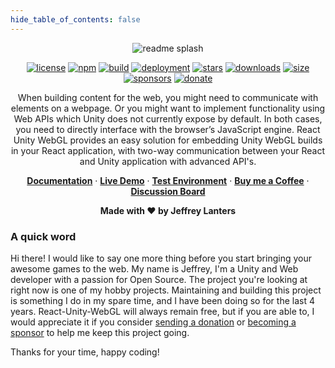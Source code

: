 ```yaml
---
hide_table_of_contents: false
---
```


<div align="center">

![readme splash](https://raw.githubusercontent.com/jeffreylanters/react-unity-webgl/main/.github/WIKI/repository-readme-splash.png)

[![license](https://img.shields.io/badge/license-Apache_2.0-red.svg?style=for-the-badge)](https://github.com/jeffreylanters/react-unity-webgl/blob/main/LICENSE.md)
[![npm](https://img.shields.io/npm/v/react-unity-webgl.svg?style=for-the-badge)](https://www.npmjs.com/package/react-unity-webgl)
[![build](https://img.shields.io/github/workflow/status/jeffreylanters/react-unity-webgl/Pre-Compile%20and%20Lint?style=for-the-badge)](https://github.com/jeffreylanters/react-unity-webgl/actions)
[![deployment](https://img.shields.io/github/deployments/jeffreylanters/react-unity-webgl/Node%20Package%20Registry?style=for-the-badge)](https://github.com/jeffreylanters/react-unity-webgl/deployments/activity_log?environment=Node+Package+Registry)
[![stars](https://img.shields.io/github/stars/jeffreylanters/react-unity-webgl.svg?style=for-the-badge&color=fe8523&label=stargazers)](https://github.com/jeffreylanters/react-unity-webgl/stargazers)
[![downloads](https://img.shields.io/npm/dt/react-unity-webgl.svg?style=for-the-badge&color=40AA72)](https://www.npmtrends.com/react-unity-webgl)
[![size](https://img.shields.io/bundlephobia/minzip/react-unity-webgl?style=for-the-badge&label=size)](https://bundlephobia.com/result?p=react-unity-webgl)
[![sponsors](https://img.shields.io/github/sponsors/jeffreylanters?color=E12C9A&style=for-the-badge)](https://github.com/sponsors/jeffreylanters)
[![donate](https://img.shields.io/badge/support-donate-F23150?style=for-the-badge)](https://jeffreylanters.nl/support)

When building content for the web, you might need to communicate with elements on a webpage. Or you might want to implement functionality using Web APIs which Unity does not currently expose by default. In both cases, you need to directly interface with the browser’s JavaScript engine. React Unity WebGL provides an easy solution for embedding Unity WebGL builds in your React application, with two-way communication between your React and Unity application with advanced API's.

[**Documentation**](#documentation) &middot;
[**Live Demo**](https://jeffreylanters.github.io/react-unity-webgl-tests/) &middot;
[**Test Environment**](https://github.com/jeffreylanters/react-unity-webgl-tests) &middot;
[**Buy me a Coffee**](https://github.com/sponsors/jeffreylanters) &middot;
[**Discussion Board**](https://github.com/jeffreylanters/react-unity-webgl/discussions)

**Made with &hearts; by Jeffrey Lanters**

</div>

### A quick word

Hi there! I would like to say one more thing before you start bringing your awesome games to the web. My name is Jeffrey, I'm a Unity and Web developer with a passion for Open Source. The project you're looking at right now is one of my hobby projects. Maintaining and building this project is something I do in my spare time, and I have been doing so for the last 4 years. React-Unity-WebGL will always remain free, but if you are able to, I would appreciate it if you consider [sending a donation](https://paypal.me/jeffreylanters) or [becoming a sponsor](https://github.com/sponsors/jeffreylanters) to help me keep this project going.

Thanks for your time, happy coding!
